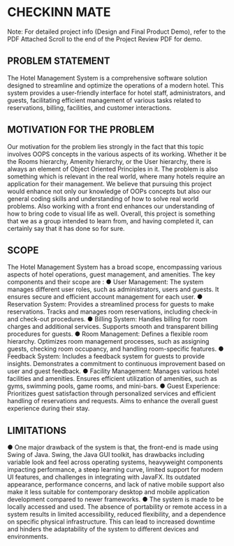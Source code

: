 # CHECKINN MATE
Note: For detailed project info (Design and Final Product Demo), refer to the PDF Attached
Scroll to the end of the Project Review PDF for demo.

## PROBLEM STATEMENT
The Hotel Management System is a comprehensive software solution designed to
streamline and optimize the operations of a modern hotel. This system provides a
user-friendly interface for hotel staff, administrators, and guests, facilitating efficient
management of various tasks related to reservations, billing, facilities, and customer
interactions.

## MOTIVATION FOR THE PROBLEM
Our motivation for the problem lies strongly in the fact that this topic involves OOPS
concepts in the various aspects of its working. Whether it be the Rooms hierarchy,
Amenity hierarchy, or the User hierarchy, there is always an element of Object Oriented
Principles in it. The problem is also something which is relevant in the real world, where
many hotels require an application for their management. We believe that pursuing this
project would enhance not only our knowledge of OOPs concepts but also our general
coding skills and understanding of how to solve real world problems. Also working with
a front end enhances our understanding of how to bring code to visual life as well.
Overall, this project is something that we as a group intended to learn from, and having
completed it, can certainly say that it has done so for sure.

## SCOPE
The Hotel Management System has a broad scope, encompassing various aspects of hotel
operations, guest management, and amenities. The key components and their scope are :
● User Management:
The system manages different user roles, such as administrators, users and guests.
It ensures secure and efficient account management for each user.
● Reservation System:
Provides a streamlined process for guests to make reservations.
Tracks and manages room reservations, including check-in and check-out procedures.
● Billing System:
Handles billing for room charges and additional services. Supports smooth and
transparent billing procedures for guests.
● Room Management:
Defines a flexible room hierarchy. Optimizes room management processes, such as
assigning guests, checking room occupancy, and handling room-specific features.
● Feedback System:
Includes a feedback system for guests to provide insights. Demonstrates a commitment
to continuous improvement based on user and guest feedback.
● Facility Management:
Manages various hotel facilities and amenities. Ensures efficient utilization of amenities,
such as gyms, swimming pools, game rooms, and mini-bars.
● Guest Experience:
Prioritizes guest satisfaction through personalized services and efficient handling of
reservations and requests. Aims to enhance the overall guest experience during their
stay.

## LIMITATIONS
● One major drawback of the system is that, the front-end is made using Swing of
Java. Swing, the Java GUI toolkit, has drawbacks including variable look and feel
across operating systems, heavyweight components impacting performance, a
steep learning curve, limited support for modern UI features, and challenges in
integrating with JavaFX. Its outdated appearance, performance concerns, and
lack of native mobile support also make it less suitable for contemporary desktop
and mobile application development compared to newer frameworks.
● The system is made to be locally accessed and used. The absence of portability
or remote access in a system results in limited accessibility, reduced flexibility,
and a dependence on specific physical infrastructure. This can lead to increased
downtime and hinders the adaptability of the system to different devices and
environments.


